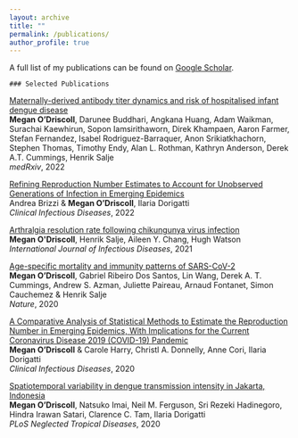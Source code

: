 ```yaml
---
layout: archive
title: ""
permalink: /publications/
author_profile: true
---
```


A full list of my publications can be found on [Google Scholar](https://scholar.google.com/citations?view_op=list_works&hl=en&hl=en&user=jO9mCIMAAAAJ).  
    
    ### Selected Publications  
[Maternally-derived antibody titer dynamics and risk of hospitalised infant dengue disease](https://www.medrxiv.org/content/10.1101/2022.11.18.22282500v1)  
**Megan O’Driscoll**, Darunee Buddhari, Angkana Huang, Adam Waikman, Surachai Kaewhirun, Sopon Iamsirithaworn, Direk Khampaen, Aaron Farmer, Stefan Fernandez, Isabel Rodriguez-Barraquer, Anon Srikiatkhachorn, Stephen Thomas, Timothy Endy, Alan L. Rothman, Kathryn Anderson, Derek A.T. Cummings, Henrik Salje  
*medRxiv*, 2022
  
[Refining Reproduction Number Estimates to Account for Unobserved Generations of Infection in Emerging Epidemics](https://academic.oup.com/cid/article/75/1/e114/6530349)  
Andrea Brizzi & **Megan O’Driscoll**, Ilaria Dorigatti    
*Clinical Infectious Diseases*, 2022  
   
[Arthralgia resolution rate following chikungunya virus infection](https://www.sciencedirect.com/science/article/pii/S1201971221006998)  
**Megan O'Driscoll**, Henrik Salje, Aileen Y. Chang, Hugh Watson  
*International Journal of Infectious Diseases*, 2021  
  
[Age-specific mortality and immunity patterns of SARS-CoV-2](https://www.nature.com/articles/s41586-020-2918-0)  
**Megan O’Driscoll**, Gabriel Ribeiro Dos Santos, Lin Wang, Derek A. T. Cummings, Andrew S. Azman, Juliette Paireau, Arnaud Fontanet, Simon Cauchemez & Henrik Salje  
*Nature*, 2020  
  
  [A Comparative Analysis of Statistical Methods to Estimate the Reproduction Number in Emerging Epidemics, With Implications for the Current Coronavirus Disease 2019 (COVID-19) Pandemic](https://academic.oup.com/cid/article/73/1/e215/5932264)  
  **Megan O’Driscoll** & Carole Harry, Christl A. Donnelly, Anne Cori, Ilaria Dorigatti  
  *Clinical Infectious Diseases*, 2020  
  
  [Spatiotemporal variability in dengue transmission intensity in Jakarta, Indonesia](https://journals.plos.org/plosntds/article?id=10.1371/journal.pntd.0008102)  
  **Megan O’Driscoll**, Natsuko Imai, Neil M. Ferguson, Sri Rezeki Hadinegoro, Hindra Irawan Satari, Clarence C. Tam, Ilaria Dorigatti  
  *PLoS Neglected Tropical Diseases*, 2020
